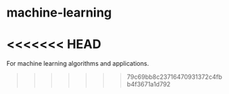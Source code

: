 # machine-learning
<<<<<<< HEAD
=======
For machine learning algorithms and applications.
>>>>>>> 79c69bb8c23716470931372c4fbb4f3671a1d792
